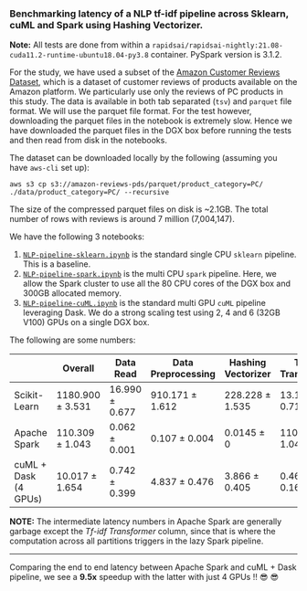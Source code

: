 ### Benchmarking latency of a NLP tf-idf pipeline across Sklearn, cuML and Spark using Hashing Vectorizer. 

**Note:** All tests are done from within a `rapidsai/rapidsai-nightly:21.08-cuda11.2-runtime-ubuntu18.04-py3.8` container. PySpark version is 3.1.2.

For the study, we have used a subset of the [Amazon Customer Reviews Dataset](https://s3.amazonaws.com/amazon-reviews-pds/readme.html), which is a dataset of customer reviews of products available on the Amazon platform. We particularly use only the reviews of PC products in this study. The data is available in both tab separated (`tsv`) and `parquet` file format. We will use the parquet file format. For the test however, downloading the parquet files in the notebook is extremely slow. Hence we have downloaded the parquet files in the DGX box before running the tests and then read from disk in the notebooks.

The dataset can be downloaded locally by the following (assuming you have `aws-cli` set up):
```
aws s3 cp s3://amazon-reviews-pds/parquet/product_category=PC/ ./data/product_category=PC/ --recursive
```
The size of the compressed parquet files on disk is ~2.1GB. The total number of rows with reviews is around 7 million (7,004,147). 

We have the following 3 notebooks:
1. [`NLP-pipeline-sklearn.ipynb`](./NLP-pipeline-sklearn.ipynb) is the standard single CPU `sklearn` pipeline. This is a baseline.
2. [`NLP-pipeline-spark.ipynb`](./NLP-pipeline-spark.ipynb) is the multi CPU `spark` pipeline. Here, we allow the Spark cluster to use all the 80 CPU cores of the DGX box and 300GB allocated memory. 
3. [`NLP-pipeline-cuML.ipynb`](./NLP-pipeline-cuML.ipynb) is the standard multi GPU `cuML` pipeline leveraging Dask. We do a  strong scaling test using 2, 4 and 6 (32GB V100) GPUs on a single DGX box.

The following are some numbers:

|                      | Overall           | Data Read       | Data Preprocessing | Hashing Vectorizer | Tf-idf Transformer | Runs |
|----------------------|-------------------|-----------------|--------------------|--------------------|--------------------|------|
| Scikit-Learn         | 1180.900 &#177; 3.531 | 16.990 &#177; 0.677 | 910.171 &#177; 1.612   | 228.228 &#177; 1.535   | 13.10 &#177; 0.715     | 2    |
| Apache Spark         | 110.309 &#177; 1.043  | 0.062 &#177; 0.001  | 0.107 &#177; 0.004     | 0.0145 &#177; 0        | 110.126 &#177; 1.048   | 5    |
| cuML + Dask (4 GPUs) | 10.017 &#177; 1.654   | 0.742 &#177; 0.399  | 4.837 &#177; 0.476     | 3.866 &#177; 0.405     | 0.460 &#177; 0.161     | 5    |

**NOTE:** The intermediate latency numbers in Apache Spark are generally garbage except the *Tf-idf Transformer* column, since that is where the computation across all partitions triggers in the lazy Spark pipeline. 

---

Comparing the end to end latency between Apache Spark and cuML + Dask pipeline, we see a **9.5x** speedup with the latter with just 4 GPUs !! 😎 😎
